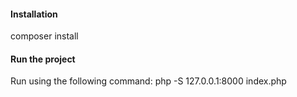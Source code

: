 #### Installation
composer install
#### Run the project
Run using the following command:
php -S 127.0.0.1:8000 index.php
